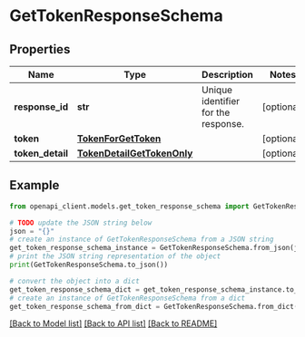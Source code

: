 # GetTokenResponseSchema


## Properties

Name | Type | Description | Notes
------------ | ------------- | ------------- | -------------
**response_id** | **str** | Unique identifier for the response.  | [optional] 
**token** | [**TokenForGetToken**](TokenForGetToken.md) |  | [optional] 
**token_detail** | [**TokenDetailGetTokenOnly**](TokenDetailGetTokenOnly.md) |  | [optional] 

## Example

```python
from openapi_client.models.get_token_response_schema import GetTokenResponseSchema

# TODO update the JSON string below
json = "{}"
# create an instance of GetTokenResponseSchema from a JSON string
get_token_response_schema_instance = GetTokenResponseSchema.from_json(json)
# print the JSON string representation of the object
print(GetTokenResponseSchema.to_json())

# convert the object into a dict
get_token_response_schema_dict = get_token_response_schema_instance.to_dict()
# create an instance of GetTokenResponseSchema from a dict
get_token_response_schema_from_dict = GetTokenResponseSchema.from_dict(get_token_response_schema_dict)
```
[[Back to Model list]](../README.md#documentation-for-models) [[Back to API list]](../README.md#documentation-for-api-endpoints) [[Back to README]](../README.md)


